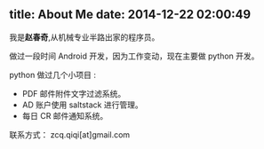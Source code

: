 title: About Me
date: 2014-12-22 02:00:49
---
我是**赵春奇**,从机械专业半路出家的程序员。

做过一段时间 Android 开发，因为工作变动，现在主要做 python 开发。

python 做过几个小项目 :

* PDF 邮件附件文字过滤系统。
* AD 账户使用 saltstack 进行管理。
* 每日 CR 邮件通知系统。

联系方式： zcq.qiqi[at]gmail.com
